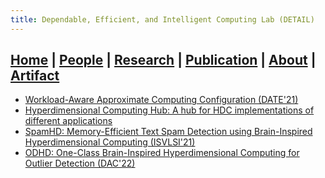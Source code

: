 ```yaml
---
title: Dependable, Efficient, and Intelligent Computing Lab (DETAIL)
---
```

## [Home](./) | [People](./people) | [Research](./research) | [Publication](./publication) | [About](./about) | [**Artifact**](./artifact) 

 - [Workload-Aware Approximate Computing Configuration (DATE'21)](https://github.com/ThapaRahul/DETAIL-Input-Aware-CodeBase)
 - [Hyperdimensional Computing Hub: A hub for HDC implementations of different applications](https://github.com/VU-DETAIL/HD-Hub)
 - [SpamHD: Memory-Efficient Text Spam Detection using Brain-Inspired Hyperdimensional Computing (ISVLSI'21)](https://github.com/AikawaMafuyu/HamHD)
 - [ODHD: One-Class Brain-Inspired Hyperdimensional Computing for Outlier Detection (DAC'22)](https://github.com/Raisony/ODHD)


